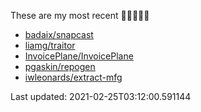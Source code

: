 These are my most recent 🌟🌟🌟🌟🌟

* [badaix/snapcast](https://github.com/badaix/snapcast)
* [liamg/traitor](https://github.com/liamg/traitor)
* [InvoicePlane/InvoicePlane](https://github.com/InvoicePlane/InvoicePlane)
* [pgaskin/repogen](https://github.com/pgaskin/repogen)
* [iwleonards/extract-mfg](https://github.com/iwleonards/extract-mfg)

Last updated: 2021-02-25T03:12:00.591144
